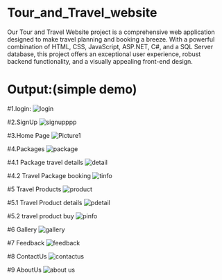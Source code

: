 # Tour_and_Travel_website
Our Tour and Travel Website project is a comprehensive web application designed to make travel planning and booking a breeze. With a powerful combination of HTML, CSS, JavaScript, ASP.NET, C#, and a SQL Server database, this project offers an exceptional user experience, robust backend functionality, and a visually appealing front-end design.

# Output:(simple demo)
#1.login:
![login](https://github.com/officialrahul1212/Tour_and_Travel_website/assets/146643820/c6377f0a-7ee1-4bb8-b3fe-8857813861dc)

#2.SignUp
![signupppp](https://github.com/officialrahul1212/Tour_and_Travel_website/assets/146643820/43edf945-d5c1-4ccf-b2c1-40b4efa0d1c7)

#3.Home Page
![Picture1](https://github.com/officialrahul1212/Tour_and_Travel_website/assets/146643820/cad5929e-d054-4589-a2fe-ab63a4eae511)

#4.Packages
![package](https://github.com/officialrahul1212/Tour_and_Travel_website/assets/146643820/fad5a46a-03ca-4a2e-a3f7-3080a7ba8700)

#4.1 Package travel details
![detail](https://github.com/officialrahul1212/Tour_and_Travel_website/assets/146643820/ca62a2f2-af52-43b6-a810-e57f297ee38e)

#4.2 Travel Package booking
![tinfo](https://github.com/officialrahul1212/Tour_and_Travel_website/assets/146643820/62f8bf7d-46ac-473d-8bbc-32eee00aa165)

#5 Travel Products
![product](https://github.com/officialrahul1212/Tour_and_Travel_website/assets/146643820/51621b34-99b1-4349-b042-ab270cdf2374)

#5.1 Travel Product details
![pdetail](https://github.com/officialrahul1212/Tour_and_Travel_website/assets/146643820/11bc195b-d12e-40f6-a563-be8ea25daada)

#5.2 travel product buy
![pinfo](https://github.com/officialrahul1212/Tour_and_Travel_website/assets/146643820/c35feb2b-7cca-4ae0-9a2d-22e53cce25d5)

#6 Gallery
![gallery](https://github.com/officialrahul1212/Tour_and_Travel_website/assets/146643820/e21c6d1a-9edf-4d3b-8104-7e7c15996224)

#7 Feedback
![feedback](https://github.com/officialrahul1212/Tour_and_Travel_website/assets/146643820/504cc682-3ff8-4699-84aa-6267e989b0a4)

#8 ContactUs
![contactus](https://github.com/officialrahul1212/Tour_and_Travel_website/assets/146643820/a226c44c-4adf-43b5-9f5d-a35c7e9f669e)

#9 AboutUs
![about us](https://github.com/officialrahul1212/Tour_and_Travel_website/assets/146643820/61067bdc-22f7-4acd-87f4-85c3df6dc9cd)

